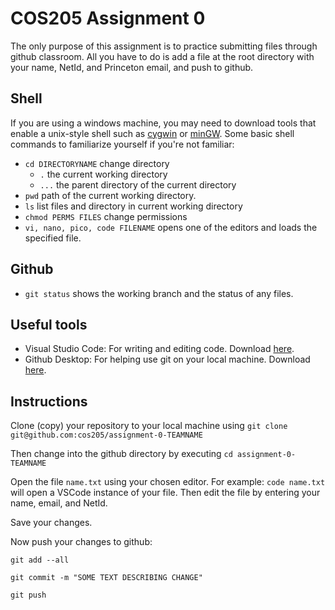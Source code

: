 # COS205 Assignment 0

The only purpose of this assignment is to practice submitting files through github classroom.
All you have to do is add a file at the root directory with your name, NetId, and Princeton email, and push to github.

## Shell

If you are using a windows machine, you may need to download tools that enable a unix-style shell such as [cygwin](https://www.cygwin.com/) or [minGW](https://www.mingw-w64.org/).
Some basic shell commands to familiarize yourself if you're not familiar:
* ```cd DIRECTORYNAME``` change directory
  * ```.``` the current working directory
  * ```...``` the parent directory of the current directory
* ```pwd``` path of the current working directory.
* ```ls``` list files and directory in current working directory
* ```chmod PERMS FILES``` change permissions
* ``` vi, nano, pico, code FILENAME ``` opens one of the editors and loads the specified file.

## Github
* ```git status``` shows the working branch and the status of any files.

## Useful tools
* Visual Studio Code: For writing and editing code. Download [here](https://code.visualstudio.com/download).
* Github Desktop: For helping use git on your local machine. Download [here](https://desktop.github.com/).

## Instructions 

Clone (copy) your repository to your local machine using ``git clone git@github.com:cos205/assignment-0-TEAMNAME``

Then change into the github directory by executing ``` cd assignment-0-TEAMNAME ```

Open the file ```name.txt``` using your chosen editor. For example: ```code name.txt``` will open a VSCode instance of your
file. Then edit the file by entering your name, email, and NetId.

Save your changes.

Now push your changes to github:

```git add --all```

```git commit -m "SOME TEXT DESCRIBING CHANGE"```

```git push```
